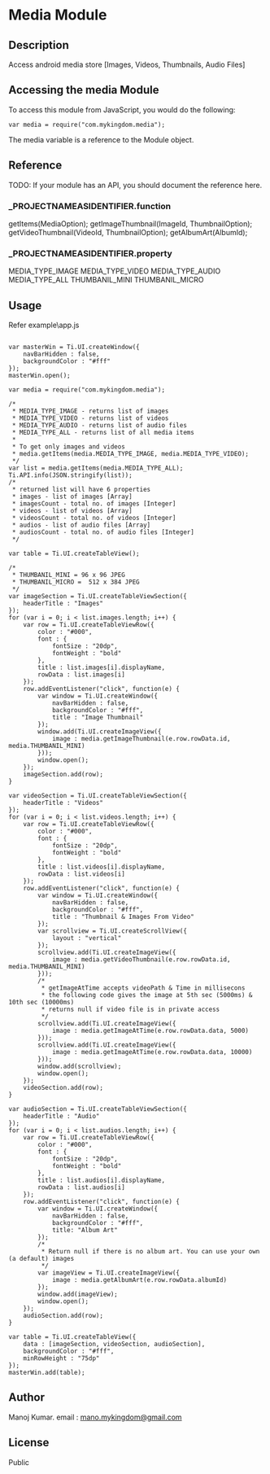 # Media Module

## Description

Access android media store [Images, Videos, Thumbnails, Audio Files]

## Accessing the media Module

To access this module from JavaScript, you would do the following:

	var media = require("com.mykingdom.media");

The media variable is a reference to the Module object.	

## Reference

TODO: If your module has an API, you should document
the reference here.

### ___PROJECTNAMEASIDENTIFIER__.function

getItems(MediaOption);
getImageThumbnail(ImageId, ThumbnailOption);
getVideoThumbnail(VideoId, ThumbnailOption);
getAlbumArt(AlbumId);

### ___PROJECTNAMEASIDENTIFIER__.property

MEDIA_TYPE_IMAGE
MEDIA_TYPE_VIDEO
MEDIA_TYPE_AUDIO
MEDIA_TYPE_ALL
THUMBANIL_MINI
THUMBANIL_MICRO

## Usage

Refer example\app.js

~~~~~~~~~~~~~~~

var masterWin = Ti.UI.createWindow({
	navBarHidden : false,
	backgroundColor : "#fff"
});
masterWin.open();

var media = require("com.mykingdom.media");

/*
 * MEDIA_TYPE_IMAGE - returns list of images
 * MEDIA_TYPE_VIDEO - returns list of videos
 * MEDIA_TYPE_AUDIO - returns list of audio files
 * MEDIA_TYPE_ALL - returns list of all media items
 *
 * To get only images and videos
 * media.getItems(media.MEDIA_TYPE_IMAGE, media.MEDIA_TYPE_VIDEO);
 */
var list = media.getItems(media.MEDIA_TYPE_ALL);
Ti.API.info(JSON.stringify(list));
/*
 * returned list will have 6 properties
 * images - list of images [Array]
 * imagesCount - total no. of images [Integer]
 * videos - list of videos [Array]
 * videosCount - total no. of videos [Integer]
 * audios - list of audio files [Array]
 * audiosCount - total no. of audio files [Integer]
 */

var table = Ti.UI.createTableView();

/*
 * THUMBANIL_MINI = 96 x 96 JPEG
 * THUMBANIL_MICRO =  512 x 384 JPEG
 */
var imageSection = Ti.UI.createTableViewSection({
	headerTitle : "Images"
});
for (var i = 0; i < list.images.length; i++) {
	var row = Ti.UI.createTableViewRow({
		color : "#000",
		font : {
			fontSize : "20dp",
			fontWeight : "bold"
		},
		title : list.images[i].displayName,
		rowData : list.images[i]
	});
	row.addEventListener("click", function(e) {
		var window = Ti.UI.createWindow({
			navBarHidden : false,
			backgroundColor : "#fff",
			title : "Image Thumbnail"
		});
		window.add(Ti.UI.createImageView({
			image : media.getImageThumbnail(e.row.rowData.id, media.THUMBANIL_MINI)
		}));
		window.open();
	});
	imageSection.add(row);
}

var videoSection = Ti.UI.createTableViewSection({
	headerTitle : "Videos"
});
for (var i = 0; i < list.videos.length; i++) {
	var row = Ti.UI.createTableViewRow({
		color : "#000",
		font : {
			fontSize : "20dp",
			fontWeight : "bold"
		},
		title : list.videos[i].displayName,
		rowData : list.videos[i]
	});
	row.addEventListener("click", function(e) {
		var window = Ti.UI.createWindow({
			navBarHidden : false,
			backgroundColor : "#fff",
			title : "Thumbnail & Images From Video"
		});
		var scrollview = Ti.UI.createScrollView({
			layout : "vertical"
		});
		scrollview.add(Ti.UI.createImageView({
			image : media.getVideoThumbnail(e.row.rowData.id, media.THUMBANIL_MINI)
		}));
		/*
		 * getImageAtTime accepts videoPath & Time in millisecons
		 * the following code gives the image at 5th sec (5000ms) &  10th sec (10000ms)
		 * returns null if video file is in private access
		 */
		scrollview.add(Ti.UI.createImageView({
			image : media.getImageAtTime(e.row.rowData.data, 5000)
		}));
		scrollview.add(Ti.UI.createImageView({
			image : media.getImageAtTime(e.row.rowData.data, 10000)
		}));
		window.add(scrollview);
		window.open();
	});
	videoSection.add(row);
}

var audioSection = Ti.UI.createTableViewSection({
	headerTitle : "Audio"
});
for (var i = 0; i < list.audios.length; i++) {
	var row = Ti.UI.createTableViewRow({
		color : "#000",
		font : {
			fontSize : "20dp",
			fontWeight : "bold"
		},
		title : list.audios[i].displayName,
		rowData : list.audios[i]
	});
	row.addEventListener("click", function(e) {
		var window = Ti.UI.createWindow({
			navBarHidden : false,
			backgroundColor : "#fff",
			title: "Album Art"
		});
		/*
		 * Return null if there is no album art. You can use your own (a default) images
		 */
		var imageView = Ti.UI.createImageView({
			image : media.getAlbumArt(e.row.rowData.albumId)
		});
		window.add(imageView);
		window.open();
	});
	audioSection.add(row);
}

var table = Ti.UI.createTableView({
	data : [imageSection, videoSection, audioSection],
	backgroundColor : "#fff",
	minRowHeight : "75dp"
});
masterWin.add(table);

~~~~~~~~~~~~~~~

## Author

Manoj Kumar. email : mano.mykingdom@gmail.com

## License

Public

